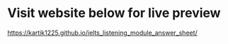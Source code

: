 # Visit website below for live preview
https://kartik1225.github.io/ielts_listening_module_answer_sheet/
